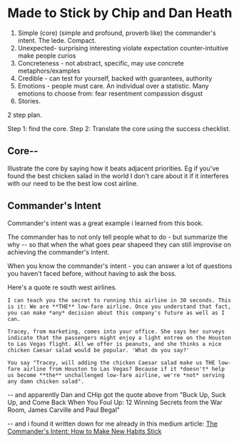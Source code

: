 ﻿# Made to Stick by Chip and Dan Heath


1. Simple (core) (simple and profound, proverb like) the commander's intent. The lede. Compact.
2. Unexpected- surprising interesting violate expectation counter-intuitive make people curios
3. Concreteness - not abstract, specific, may use concrete metaphors/examples
4. Credible - can test for yourself, backed with guarantees, authority
5. Emotions - people must care. An individual over a statistic. Many emotions to choose from: fear resentment compassion disgust
6. Stories.


2 step plan.

Step 1: find the core.
Step 2: Translate the core using the success checklist.





## Core--

Illustrate the core by saying how it beats adjacent priorities. Eg if you've found the best chicken salad in the world I don't care about it if it interferes with our need to be the best low cost airline.


## Commander's Intent 

Commander's intent was a great example i learned from this book.

The commander has to not only tell people what to do - but summarize the why -- so that when the what goes pear shapeed they can still improvise on achieving the commander's intent.

When you know the commander's intent - you can answer a lot of questions you haven't faced before, without having to ask the boss.

Here's a quote re south west airlines.

	I can teach you the secret to running this airline in 30 seconds. This is it: We are **THE** low-fare airline. Once you understand that fact, you can make *any* decision about this company's future as well as I can.

	Tracey, from marketing, comes into your office. She says her surveys indicate that the passengers might enjoy a light entree on the Houston to Las Vegas flight. All we offer is peanuts, and she thinks a nice chicken Caesar salad would be popular. 'What do you say?'

	You say "Tracey, will adding the chicken Caesar salad make us THE low-fare airline from Houston to Las Vegas? Because if it *doesn't* help us become **the** unchallenged low-fare airline, we're *not* serving any damn chicken salad".


-- and apparently Dan and CHip got the quote above from "Buck Up, Suck Up, and Come Back When You Foul Up: 12 Winning Secrets from the War Room, James Carville and Paul Begal"

-- and i found it written down for me already in this medium article: [The Commander's Intent: How to Make New Habits Stick](https://www.samuelthomasdavies.com/commanders-intent/)

